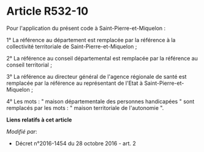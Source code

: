 # Article R532-10

Pour l'application du présent code à Saint-Pierre-et-Miquelon : 

1° La référence au département est remplacée par la référence à la collectivité territoriale de Saint-Pierre-et-Miquelon ; 

2° La référence au conseil départemental est remplacée par la référence au conseil territorial ; 

3° La référence au directeur général de l'agence régionale de santé est remplacée par la référence au représentant de l'Etat
à Saint-Pierre-et-Miquelon ; 

4° Les mots : " maison départementale des personnes handicapées " sont remplacés par les mots : " maison territoriale de
l'autonomie ".

**Liens relatifs à cet article**

_Modifié par_:

  - Décret n°2016-1454 du 28 octobre 2016 - art. 2
